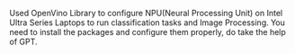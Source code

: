 Used OpenVino Library to configure NPU(Neural Processing Unit) on Intel Ultra Series Laptops to run classification tasks and Image Processing.
You need to install the packages and configure them properly, do take the help of GPT.
